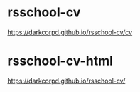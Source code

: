 # rsschool-cv
https://darkcorpd.github.io/rsschool-cv/cv

# rsschool-cv-html
https://darkcorpd.github.io/rsschool-cv/
